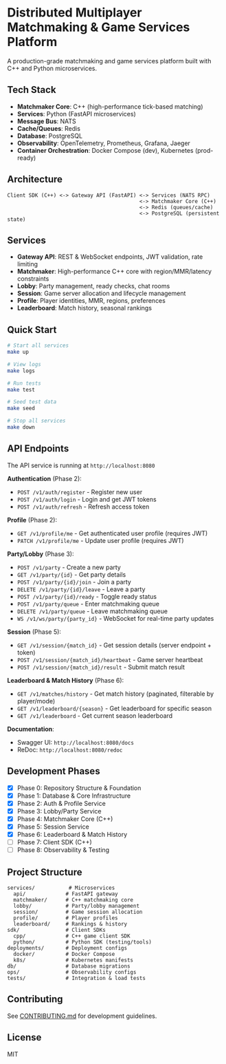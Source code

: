 # Distributed Multiplayer Matchmaking & Game Services Platform

A production-grade matchmaking and game services platform built with C++ and Python microservices.

## Tech Stack

- **Matchmaker Core**: C++ (high-performance tick-based matching)
- **Services**: Python (FastAPI microservices)
- **Message Bus**: NATS
- **Cache/Queues**: Redis
- **Database**: PostgreSQL
- **Observability**: OpenTelemetry, Prometheus, Grafana, Jaeger
- **Container Orchestration**: Docker Compose (dev), Kubernetes (prod-ready)

## Architecture

```
Client SDK (C++) <-> Gateway API (FastAPI) <-> Services (NATS RPC)
                                           <-> Matchmaker Core (C++)
                                           <-> Redis (queues/cache)
                                           <-> PostgreSQL (persistent state)
```

## Services

- **Gateway API**: REST & WebSocket endpoints, JWT validation, rate limiting
- **Matchmaker**: High-performance C++ core with region/MMR/latency constraints
- **Lobby**: Party management, ready checks, chat rooms
- **Session**: Game server allocation and lifecycle management
- **Profile**: Player identities, MMR, regions, preferences
- **Leaderboard**: Match history, seasonal rankings

## Quick Start

```bash
# Start all services
make up

# View logs
make logs

# Run tests
make test

# Seed test data
make seed

# Stop all services
make down
```

## API Endpoints

The API service is running at `http://localhost:8080`

**Authentication** (Phase 2):
- `POST /v1/auth/register` - Register new user
- `POST /v1/auth/login` - Login and get JWT tokens
- `POST /v1/auth/refresh` - Refresh access token

**Profile** (Phase 2):
- `GET /v1/profile/me` - Get authenticated user profile (requires JWT)
- `PATCH /v1/profile/me` - Update user profile (requires JWT)

**Party/Lobby** (Phase 3):
- `POST /v1/party` - Create a new party
- `GET /v1/party/{id}` - Get party details
- `POST /v1/party/{id}/join` - Join a party
- `DELETE /v1/party/{id}/leave` - Leave a party
- `POST /v1/party/{id}/ready` - Toggle ready status
- `POST /v1/party/queue` - Enter matchmaking queue
- `DELETE /v1/party/queue` - Leave matchmaking queue
- `WS /v1/ws/party/{party_id}` - WebSocket for real-time party updates

**Session** (Phase 5):
- `GET /v1/session/{match_id}` - Get session details (server endpoint + token)
- `POST /v1/session/{match_id}/heartbeat` - Game server heartbeat
- `POST /v1/session/{match_id}/result` - Submit match result

**Leaderboard & Match History** (Phase 6):
- `GET /v1/matches/history` - Get match history (paginated, filterable by player/mode)
- `GET /v1/leaderboard/{season}` - Get leaderboard for specific season
- `GET /v1/leaderboard` - Get current season leaderboard

**Documentation**:
- Swagger UI: `http://localhost:8080/docs`
- ReDoc: `http://localhost:8080/redoc`

## Development Phases

- [x] Phase 0: Repository Structure & Foundation
- [x] Phase 1: Database & Core Infrastructure
- [x] Phase 2: Auth & Profile Service
- [x] Phase 3: Lobby/Party Service
- [x] Phase 4: Matchmaker Core (C++)
- [x] Phase 5: Session Service
- [x] Phase 6: Leaderboard & Match History
- [ ] Phase 7: Client SDK (C++)
- [ ] Phase 8: Observability & Testing

## Project Structure

```
services/           # Microservices
  api/             # FastAPI gateway
  matchmaker/      # C++ matchmaking core
  lobby/           # Party/lobby management
  session/         # Game session allocation
  profile/         # Player profiles
  leaderboard/     # Rankings & history
sdk/               # Client SDKs
  cpp/             # C++ game client SDK
  python/          # Python SDK (testing/tools)
deployments/       # Deployment configs
  docker/          # Docker Compose
  k8s/             # Kubernetes manifests
db/                # Database migrations
ops/               # Observability configs
tests/             # Integration & load tests
```

## Contributing

See [CONTRIBUTING.md](CONTRIBUTING.md) for development guidelines.

## License

MIT
